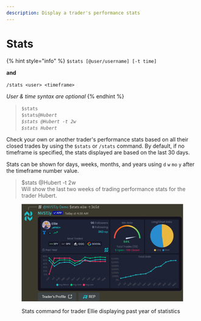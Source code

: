 ```yaml
---
description: Display a trader's performance stats
---
```


# Stats

{% hint style="info" %}
`$stats [@user/username] [-t time]`

**and**

`/stats <user> <timeframe>`

_User & time syntax are optional_
{% endhint %}

> `$stats`\
> `$stats`_`@Hubert`_ \
> _`$stats @Hubert -t 2w`_ \
> _`$stats Hubert`_

Check your own or another trader's performance stats based on all their closed trades by using the `$stats` or `/stats` command. By default, if no timeframe is specified, the stats displayed are based on the last 30 days.

Stats can be shown for days, weeks, months, and years using `d` `w` `mo` `y` after the timeframe number value.

> $stats @Hubert -t 2w\
> Will show the last two weeks of trading performance stats for the trader Hubert.

<figure><img src="../.gitbook/assets/image.png" alt=""><figcaption><p>Stats command for trader Ellie displaying past year of statistics</p></figcaption></figure>
